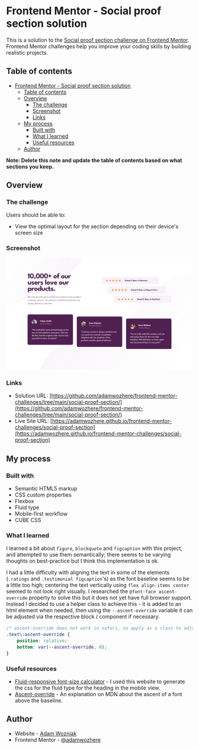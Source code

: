 # Frontend Mentor - Social proof section solution

This is a solution to the [Social proof section challenge on Frontend Mentor](https://www.frontendmentor.io/challenges/social-proof-section-6e0qTv_bA). Frontend Mentor challenges help you improve your coding skills by building realistic projects. 

## Table of contents

- [Frontend Mentor - Social proof section solution](#frontend-mentor---social-proof-section-solution)
  - [Table of contents](#table-of-contents)
  - [Overview](#overview)
    - [The challenge](#the-challenge)
    - [Screenshot](#screenshot)
    - [Links](#links)
  - [My process](#my-process)
    - [Built with](#built-with)
    - [What I learned](#what-i-learned)
    - [Useful resources](#useful-resources)
  - [Author](#author)

**Note: Delete this note and update the table of contents based on what sections you keep.**

## Overview

### The challenge

Users should be able to:

- View the optimal layout for the section depending on their device's screen size

### Screenshot

![](./screenshot.png)


### Links

- Solution URL: [https://github.com/adamwozhere/frontend-mentor-challenges/tree/main/social-proof-section/](https://github.com/adamwozhere/frontend-mentor-challenges/tree/main/social-proof-section/)
- Live Site URL: [https://adamwozhere.github.io/frontend-mentor-challenges/social-proof-section](https://adamwozhere.github.io/frontend-mentor-challenges/social-proof-section)

## My process

### Built with

- Semantic HTML5 markup
- CSS custom properties
- Flexbox
- Fluid type
- Mobile-first workflow
- CUBE CSS

### What I learned

I learned a bit about `figure`, `blockquote` and `figcaption` with this project, and attempted to use them semantically; there seems to be varying thoughts on best-practice but I think this implementation is ok.

I had a little difficulty with aligning the text in some of the elements (`.ratings` and `.testimonial figcaption`'s) as the font baseline seems to be a little too high; centering the text vertically using `flex align-items center` seemed to not look right visually. I researched the `@font-face ascent-override` property to solve this but it does not yet have full browser support. Instead I decided to use a helper class to achieve this - it is added to an html element when needed, then using the `--ascent-override` variable it can be adjusted via the respective block / component if necessary. 

```css
/* ascent-override does not work in safari, so apply as a class to adjust line-box position */
.text\:ascent-override {
    position: relative;
    bottom: var(--ascent-override, 0);
}

```



### Useful resources

- [Fluid-responsive font-size calculator](https://websemantics.uk/tools/responsive-font-calculator/) - I used this website to generate the css for the fluid type for the heading in the mobile view.
- [Ascent-override](https://developer.mozilla.org/en-US/docs/Web/CSS/@font-face/ascent-override) - An explanation on MDN about the ascent of a font above the baseline.

## Author

- Website - [Adam Wozniak](https://www.adamwozniak.uk)
- Frontend Mentor - [@adamwozhere](https://www.frontendmentor.io/profile/adamwozhere)